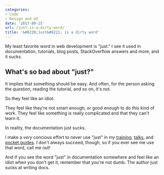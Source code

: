 ```yaml
---
categories:
- Code
- Design and UX
date: '2017-09-25'
url: /just-is-a-dirty-word/
title: '&#8220;Just&#8221; is a dirty word'
---
```


My least favorite word in web development is "just." I see it used in documentation, tutorials, blog posts, StackOverflow answers and more, and it sucks.

## What's so bad about "just?"

It implies that something should be easy. And often, for the person asking the question, reading the tutorial, and so on, it's not.

So they feel like an idiot.

They feel like they're not smart enough, or good enough to do this kind of work. They feel like something is really complicated and that they can't learn it.

In reality, the documentation just sucks.

I make a *very* concious effort to never use "just" in my [training](/training/), [talks](/talks), and [pocket guides](/guides/). I don't always succeed, though, so if you ever see me use that word, call me out!

And if you see the word "just" in documentation somewhere and feel like an idiot when you don't get it, remember that you're not dumb. The author just sucks at writing docs.